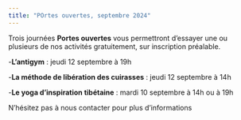 ```yaml
---
title: "POrtes ouvertes, septembre 2024"
---
```

Trois journées **Portes ouvertes** vous permettront d’essayer une ou plusieurs de nos activités gratuitement, sur inscription préalable.

-**L’antigym** : jeudi 12 septembre à 19h


-**La méthode de libération des cuirasses** : jeudi 12 septembre à 14h


-**Le yoga d’inspiration tibétaine** : mardi 10 septembre à 14h ou à 19h


N’hésitez pas à nous contacter pour plus d’informations